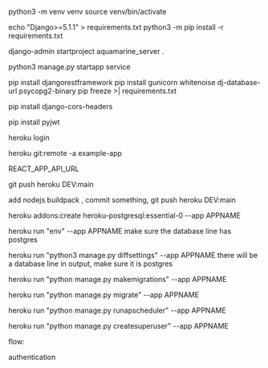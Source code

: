 python3 -m venv venv
source venv/bin/activate

echo "Django>=5.1.1" > requirements.txt
python3 -m pip install -r requirements.txt

 django-admin startproject aquamarine_server .

 python3 manage.py startapp service

 pip install djangorestframework
 pip install gunicorn whitenoise dj-database-url psycopg2-binary
 pip freeze >| requirements.txt

 pip install django-cors-headers

 pip install pyjwt

heroku login 

heroku git:remote -a example-app

REACT_APP_API_URL

git push heroku DEV:main
 
add nodejs buildpack , commit something, git push heroku DEV:main 

heroku addons:create heroku-postgresql:essential-0 --app APPNAME

heroku run "env" --app APPNAME
make sure the database line has postgres 

heroku run "python3 manage.py diffsettings" --app APPNAME
there will be a database line in output, make sure it is postgres

heroku run "python manage.py makemigrations" --app APPNAME

heroku run "python manage.py migrate" --app APPNAME

heroku run "python manage.py runapscheduler" --app APPNAME

heroku run "python manage.py createsuperuser" --app APPNAME


flow:

authentication
